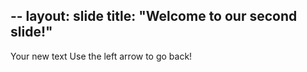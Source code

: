 --
layout: slide
title: "Welcome to our second slide!"
---
Your new text
Use the left arrow to go back!

